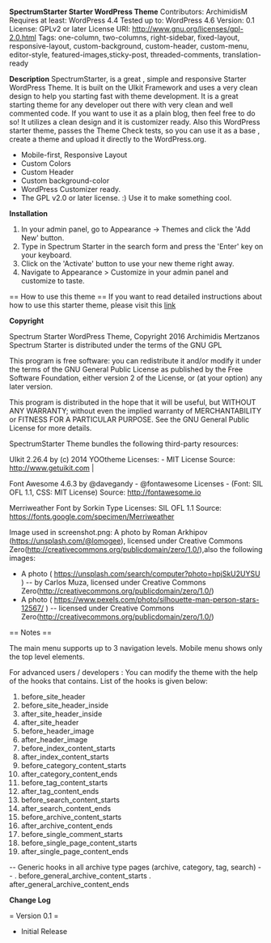 **SpectrumStarter Starter WordPress Theme**
Contributors: ArchimidisM
Requires at least: WordPress 4.4
Tested up to: WordPress 4.6
Version: 0.1
License: GPLv2 or later
License URI: http://www.gnu.org/licenses/gpl-2.0.html
Tags: one-column, two-columns, right-sidebar, fixed-layout, responsive-layout, custom-background, custom-header, custom-menu, editor-style, featured-images,sticky-post, threaded-comments, translation-ready

 **Description**
SpectrumStarter, is a great , simple and responsive Starter WordPress Theme. It is built on the UIkit Framework and uses a very clean design to help you starting fast with theme development. It is a great starting theme for any developer out there with very clean and well commented code. If you want to use it as a plain blog, then feel free to do so! It utilizes a clean design and it is customizer ready. Also this WordPress starter theme, passes the Theme Check tests, so you can use it as a base , create a theme and upload it directly to the WordPress.org.

* Mobile-first, Responsive Layout
* Custom Colors
* Custom Header
* Custom background-color
* WordPress Customizer ready.
* The GPL v2.0 or later license. :) Use it to make something cool.

 **Installation**

1. In your admin panel, go to Appearance -> Themes and click the 'Add New' button.
2. Type in Spectrum Starter in the search form and press the 'Enter' key on your keyboard.
3. Click on the 'Activate' button to use your new theme right away.
4. Navigate to Appearance > Customize in your admin panel and customize to taste.

== How to use this theme ==
 If you want to read detailed instructions about how to use this starter theme, please visit this [link](http://spectrumthemes.com/spectrum-starter/how-to-use-the-spectrumstarter-wordpress-theme/)

 **Copyright** 

Spectrum Starter WordPress Theme, Copyright 2016 Archimidis Mertzanos
Spectrum Starter is distributed under the terms of the GNU GPL

This program is free software: you can redistribute it and/or modify
it under the terms of the GNU General Public License as published by
the Free Software Foundation, either version 2 of the License, or
(at your option) any later version.

This program is distributed in the hope that it will be useful,
but WITHOUT ANY WARRANTY; without even the implied warranty of
MERCHANTABILITY or FITNESS FOR A PARTICULAR PURPOSE. See the
GNU General Public License for more details.

SpectrumStarter Theme bundles the following third-party resources:

UIkit 2.26.4 by (c) 2014 YOOtheme
Licenses: - MIT License
Source: http://www.getuikit.com |

Font Awesome 4.6.3 by @davegandy - @fontawesome
Licenses - (Font: SIL OFL 1.1, CSS: MIT License)
Source:  http://fontawesome.io

Merriweather Font by Sorkin Type
Licenses: SIL OFL 1.1
Source: https://fonts.google.com/specimen/Merriweather

Image used in screenshot.png: A photo by Roman Arkhipov (https://unsplash.com/@lomogee), licensed under Creative Commons Zero(http://creativecommons.org/publicdomain/zero/1.0/),also the following images:

- A photo ( https://unsplash.com/search/computer?photo=hpjSkU2UYSU ) -- by Carlos Muza, licensed under Creative Commons Zero(http://creativecommons.org/publicdomain/zero/1.0/)
- A photo ( https://www.pexels.com/photo/silhouette-man-person-stars-12567/ ) -- licensed under Creative Commons Zero(http://creativecommons.org/publicdomain/zero/1.0/)

== Notes ==

The main menu supports up to 3 navigation levels.
Mobile menu shows only the top level elements.

For advanced users / developers :
You can modify the theme with the help of the hooks that contains. List of the hooks is given below:

1. before_site_header
2. before_site_header_inside
3. after_site_header_inside
4. after_site_header
5. before_header_image
6. after_header_image
7. before_index_content_starts
8. after_index_content_starts
9. before_category_content_starts
10. after_category_content_ends
11. before_tag_content_starts
12. after_tag_content_ends
13. before_search_content_starts
14. after_search_content_ends
15. before_archive_content_starts
16. after_archive_content_ends
17. before_single_comment_starts
18. before_single_page_content_starts
19. after_single_page_content_ends

-- Generic hooks in all archive type pages (archive, category, tag, search) --
. before_general_archive_content_starts
. after_general_archive_content_ends

 **Change Log**

= Version 0.1 =
- Initial Release
